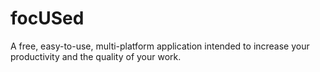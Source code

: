 # focUSed
A free, easy-to-use, multi-platform application intended to increase your productivity and the quality of your work.
